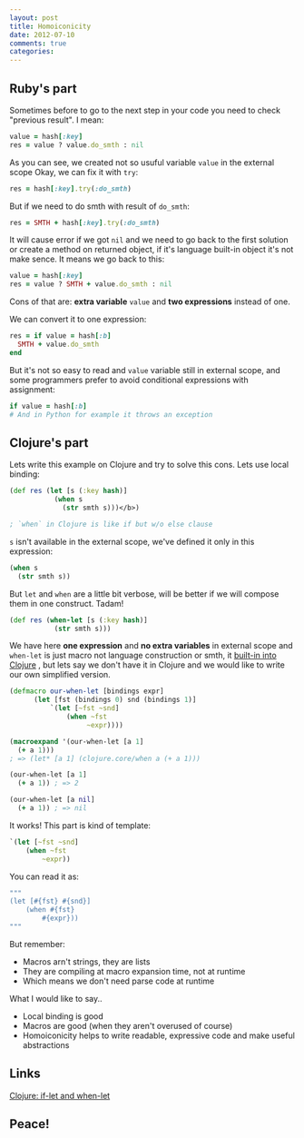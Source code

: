 ```yaml
---
layout: post
title: Homoiconicity
date: 2012-07-10
comments: true
categories:
---
```


## Ruby's part

Sometimes before to go to the next step in your code you need to check "previous result". I mean:

``` ruby
value = hash[:key]
res = value ? value.do_smth : nil
```

As you can see, we created not so usuful variable `value` in the external scope
Okay, we can fix it with `try`:

``` ruby
res = hash[:key].try(:do_smth)
```

But if we need to do smth with result of `do_smth`:

``` ruby
res = SMTH + hash[:key].try(:do_smth)
```

It will cause error if we got `nil` and we need to go back to the first solution or create a method on returned object,
if it's language built-in object it's not make sence. It means we go back to this:

``` ruby
value = hash[:key]
res = value ? SMTH + value.do_smth : nil
```

Cons of that are: <b>extra variable</b> `value` and <b>two expressions</b> instead of one.

We can convert it to one expression:

``` ruby
res = if value = hash[:b]
  SMTH + value.do_smth
end
```

But it's not so easy to read and `value` variable still in external scope, and some programmers prefer to avoid conditional expressions with assignment:

``` ruby
if value = hash[:b]
# And in Python for example it throws an exception
```

## Clojure's part
Lets write this example on Clojure and try to solve this cons.
Lets use local binding:

``` clj
(def res (let [s (:key hash)]
           (when s
             (str smth s)))</b>)

; `when` in Clojure is like if but w/o else clause
```

`s` isn't available in the external scope, we've defined it only in this expression:

``` clj
(when s
  (str smth s))
```

But `let` and `when` are a little bit verbose, will be better if we will compose them in one construct. Tadam!

``` clj
(def res (when-let [s (:key hash)]
           (str smth s)))
```

We have here <b>one expression</b> and <b>no extra variables</b> in external scope and `when-let` is just macro not language construction or smth,
it [built-in into Clojure](https://github.com/clojure/clojure/blob/d0c380d9809fd242bec688c7134e900f0bbedcac/src/clj/clojure/core.clj#L1687)
, but lets say we don't have it in Clojure and we would like to write our own simplified version.

``` clj
(defmacro our-when-let [bindings expr]
      (let [fst (bindings 0) snd (bindings 1)]
          `(let [~fst ~snd]
              (when ~fst
                   ~expr))))

(macroexpand '(our-when-let [a 1]
  (+ a 1)))
; => (let* [a 1] (clojure.core/when a (+ a 1)))

(our-when-let [a 1]
  (+ a 1)) ; => 2

(our-when-let [a nil]
  (+ a 1)) ; => nil
```

It works!
This part is kind of template:

``` clj
`(let [~fst ~snd]
    (when ~fst
        ~expr))
```

You can read it as:

``` clj
"""
(let [#{fst} #{snd}]
    (when #{fst}
        #{expr}))
"""
```

But remember:

* Macros arn't strings, they are lists
* They are compiling at macro expansion time, not at runtime
* Which means we don't need parse code at runtime

What I would like to say..

* Local binding is good
* Macros are good (when they aren't overused of course)
* Homoiconicity helps to write readable, expressive code and make useful abstractions

## Links
[Clojure: if-let and when-let](http://blog.jayfields.com/2011/03/clojure-if-let-and-when-let.html)

## Peace!

